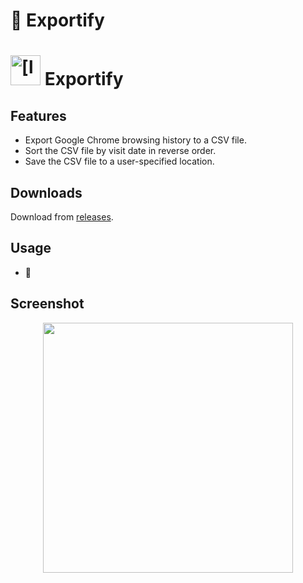 # 🦕 Exportify

<img src="Shadowsocks.WPF/Resources/ssw128.png" alt="[logo]" width="48"/> Exportify
=======================

## Features

- Export Google Chrome browsing history to a CSV file.
- Sort the CSV file by visit date in reverse order.
- Save the CSV file to a user-specified location.

## Downloads

Download from [releases](https://github.com/VicBrnd/Exportify/releases/).

## Usage

- 🚀

## Screenshot

<p align="center"><a target="_blank"><img src="https://www.bernardoniserver.eu//storage/exportify.png" width="400"></a></p>

